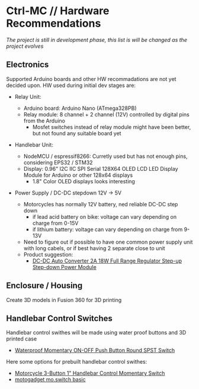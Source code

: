 # Ctrl-MC // Hardware Recommendations

_The project is still in development phase, this list is will be changed as the project evolves_

## Electronics

Supported Arduino boards and other HW recommadations are not yet decided upon. HW used during initial dev stages are:

* Relay Unit:
  * Arduino board: Arduino Nano (ATmega328PB)
  * Relay module: 8 channel + 2 channel (12V) controlled by digital pins from the Arduino
    * Mosfet switches instead of relay module might have been better, but not found any suitable board yet
  
* Handlebar Unit:
  * NodeMCU / espressif8266: Curretly used but has not enough pins, considering EPS32 / STM32
  * Display: 0.96" I2C IIC SPI Serial 128X64 OLED LCD LED Display Module for Arduino or other 128x64 displays
    * 1.8" Color OLED displays looks interesting

* Power Supply / DC-DC stepdown 12V -> 5V
  * Motorcycles has normally 12V battery, ned reliable DC-DC step down
    * if lead acid battery on bike: voltage can vary depending on charge from 0-15V
    * if lithium battery: voltage can vary depending on charge from 9-13V
  * Need to figure out if possible to have one common power supply unit with long cabels, or if best having 2 separate close to unit
  * Product suggestion:
    * [DC-DC Auto Converter 2A 18W Full Range Regulator Step-up Step-down Power Module](https://www.ebay.com/itm/353687714361)

## Enclosure / Housing

Create 3D models in Fusion 360 for 3D printing

## Handlebar Control Switches

Handlebar control swithes will be made using water proof buttons and 3D printed case
* [Waterproof Momentary ON-OFF Push Button Round SPST Switch](https://www.ebay.com/itm/401560101338)

Here some options for prebuilt handlebar control swithes:
* [Motorcycle 3-Button 1" Handlebar Control Momentary Switch](https://www.ebay.com/itm/284179253202)
* [motogadget mo.switch basic](https://www.motogadget.com/shop/en/mo-switch-basic.html)



